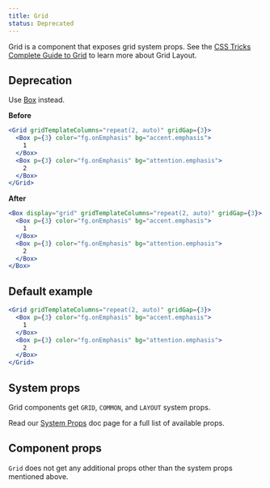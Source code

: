 ```yaml
---
title: Grid
status: Deprecated
---
```


Grid is a component that exposes grid system props. See the [CSS Tricks Complete Guide to Grid](https://css-tricks.com/snippets/css/complete-guide-grid/) to learn more about Grid Layout.

## Deprecation

Use [Box](/Box) instead.

**Before**

```jsx deprecated
<Grid gridTemplateColumns="repeat(2, auto)" gridGap={3}>
  <Box p={3} color="fg.onEmphasis" bg="accent.emphasis">
    1
  </Box>
  <Box p={3} color="fg.onEmphasis" bg="attention.emphasis">
    2
  </Box>
</Grid>
```

**After**

```jsx deprecated
<Box display="grid" gridTemplateColumns="repeat(2, auto)" gridGap={3}>
  <Box p={3} color="fg.onEmphasis" bg="accent.emphasis">
    1
  </Box>
  <Box p={3} color="fg.onEmphasis" bg="attention.emphasis">
    2
  </Box>
</Box>
```

## Default example

```jsx deprecated live
<Grid gridTemplateColumns="repeat(2, auto)" gridGap={3}>
  <Box p={3} color="fg.onEmphasis" bg="accent.emphasis">
    1
  </Box>
  <Box p={3} color="fg.onEmphasis" bg="attention.emphasis">
    2
  </Box>
</Grid>
```

## System props

Grid components get `GRID`, `COMMON`, and `LAYOUT` system props.

Read our [System Props](/system-props) doc page for a full list of available props.

## Component props

`Grid` does not get any additional props other than the system props mentioned above.
